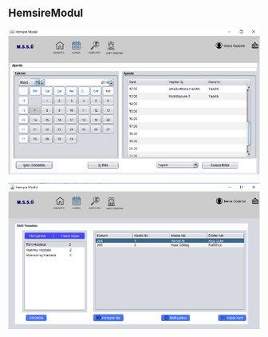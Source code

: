 ## HemsireModul
<p><img src="https://github.com/merveozdemir/HemsireModul/blob/master/HemsireModulAjanda.PNG" alt="Application" /></p>

<p><img src="https://github.com/merveozdemir/HemsireModul/blob/master/HemsireModulShiftYonetimi.PNG" alt="Application2" /></p>
